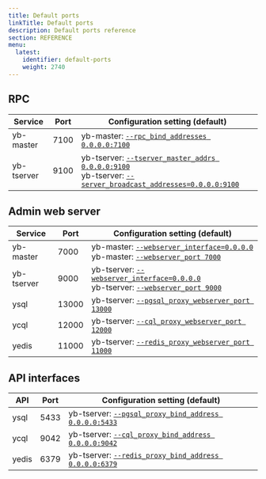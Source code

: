 ```yaml
---
title: Default ports
linkTitle: Default ports
description: Default ports reference
section: REFERENCE
menu:
  latest:
    identifier: default-ports
    weight: 2740
---
```



## RPC

| Service    | Port | Configuration setting (default)                              |
| ---------- | ---- | ------------------------------------------------------------ |
| yb-master  | 7100 | yb-master: [`--rpc_bind_addresses 0.0.0.0:7100`](../../admin/yb-master/#rpc-bind-addresses) |
| yb-tserver | 9100 | yb-tserver: [`--tserver_master_addrs 0.0.0.0:9100`](../../admin/yb-tserver/#tserver-master-addrs)<br/>yb-tserver: [`--server_broadcast_addresses=0.0.0.0:9100`](../../admin/yb-tserver/#server-broadcast-addresses) |

## Admin web server

| Service    | Port  | Configuration setting (default)                             |
| ---------- | ----- | ------------------------------------------------------------ |
| yb-master  | 7000  | yb-master: [`--webserver_interface=0.0.0.0`](../../admin/yb-master/#webserver-interface)<br >yb-master: [`--webserver_port 7000`](../../admin/yb-master/#webserver-port) |
| yb-tserver | 9000  | yb-tserver: [`--webserver_interface=0.0.0.0`](../../admin/yb-master/#webserver-interface)<br >yb-tserver: [`--webserver_port 9000`](../../admin/yb-master/#webserver-port) |
| ysql       | 13000 | yb-tserver: [`--pgsql_proxy_webserver_port 13000`](../../admin/yb-tserver/#pgsql-proxy-webserver-port)                         |
| ycql       | 12000 | yb-tserver: [`--cql_proxy_webserver_port 12000`](../../admin/yb-tserver/#cql-proxy-webserver-port)                           |
| yedis      | 11000 | yb-tserver: [`--redis_proxy_webserver_port 11000`](../../admin/yb-tserver/#redis-proxy-webserver-port)                         |

## API interfaces

| API     | Port  | Configuration setting (default)           |
| ------- | ----- | ----------------------------------------- |
| ysql    | 5433  | yb-tserver: [`--pgsql_proxy_bind_address 0.0.0.0:5433`](../../admin/yb-tserver/#pgsql-proxy-bind-address) |
| ycql    | 9042  | yb-tserver: [`--cql_proxy_bind_address 0.0.0.0:9042`](../../admin/yb-tserver/#cql-proxy-bind-address)   |
| yedis   | 6379  | yb-tserver: [`--redis_proxy_bind_address 0.0.0.0:6379`](../../admin/yb-tserver/#redis-proxy-bind-address) |
